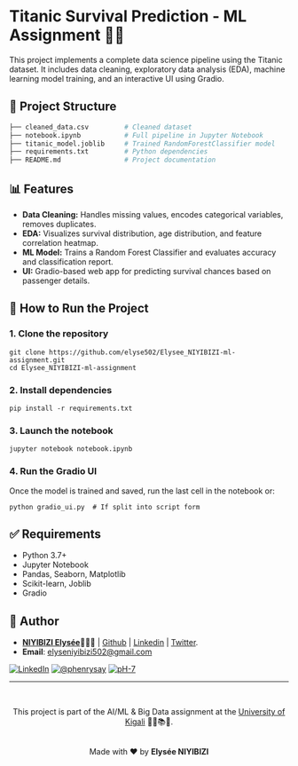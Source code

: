 # Titanic Survival Prediction - ML Assignment 🤖🧠

This project implements a complete data science pipeline using the Titanic dataset. It includes data cleaning, exploratory data analysis (EDA), machine learning model training, and an interactive UI using Gradio.

## 📁 Project Structure

```python
├── cleaned_data.csv         # Cleaned dataset
├── notebook.ipynb           # Full pipeline in Jupyter Notebook
├── titanic_model.joblib     # Trained RandomForestClassifier model
├── requirements.txt         # Python dependencies
├── README.md                # Project documentation
```

## 📊 Features

* **Data Cleaning:** Handles missing values, encodes categorical variables, removes duplicates.
* **EDA:** Visualizes survival distribution, age distribution, and feature correlation heatmap.
* **ML Model:** Trains a Random Forest Classifier and evaluates accuracy and classification report.
* **UI:** Gradio-based web app for predicting survival chances based on passenger details.

## 🚀 How to Run the Project

### 1. Clone the repository

```console
git clone https://github.com/elyse502/Elysee_NIYIBIZI-ml-assignment.git
cd Elysee_NIYIBIZI-ml-assignment
```

### 2. Install dependencies

```console
pip install -r requirements.txt
```

### 3. Launch the notebook

```console
jupyter notebook notebook.ipynb
```

### 4. Run the Gradio UI

Once the model is trained and saved, run the last cell in the notebook or:

```console
python gradio_ui.py  # If split into script form
```

## ✅ Requirements

* Python 3.7+
* Jupyter Notebook
* Pandas, Seaborn, Matplotlib
* Scikit-learn, Joblib
* Gradio

## 🙌 Author

- [**NIYIBIZI Elysée**](https://linktr.ee/niyibizi_elysee)👨🏿‍💻 | [Github](https://github.com/elyse502) | [Linkedin](https://www.linkedin.com/in/niyibizi-elys%C3%A9e/) | [Twitter](https://twitter.com/Niyibizi_Elyse).
- **Email**: <elyseniyibizi502@gmail.com>

[![LinkedIn](https://img.shields.io/badge/LinkedIn-0077B5?style=for-the-badge&logo=linkedin&logoColor=white)](https://www.linkedin.com/in/niyibizi-elys%C3%A9e/) [![@phenrysay](https://img.shields.io/badge/Twitter-1DA1F2?style=for-the-badge&logo=twitter&logoColor=white)](https://twitter.com/Niyibizi_Elyse) [![pH-7](https://img.shields.io/badge/GitHub-100000?style=for-the-badge&logo=github&logoColor=white)](https://github.com/elyse502)

---

<br />

<div align="center">
  
This project is part of the AI/ML & Big Data assignment at the [University of Kigali](https://uok.ac.rw/) 👨‍🎓📚🏫.

<br />
Made with ❤️ by <b>Elysée NIYIBIZI</b>
</div>



